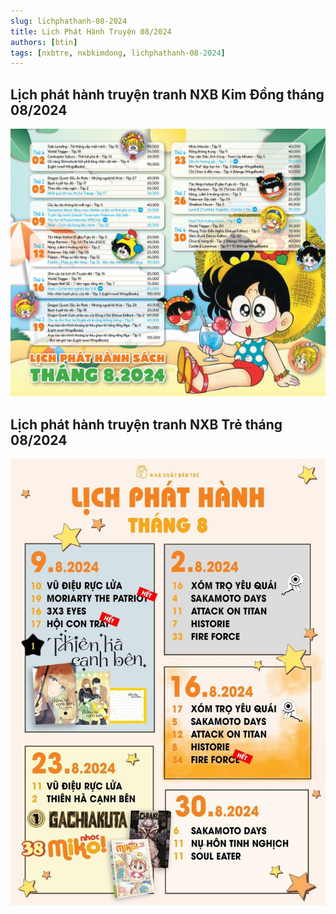```yaml
---
slug: lichphathanh-08-2024
title: Lịch Phát Hành Truyện 08/2024
authors: [btin]
tags: [nxbtre, nxbkimdong, lichphathanh-08-2024]
---
```


## Lịch phát hành truyện tranh NXB Kim Đồng tháng 08/2024

![nxbkimdong_08](nxbkimdong_08.jpg)

## Lịch phát hành truyện tranh NXB Trẻ tháng 08/2024

![nxbtre_08](nxbtre_08.jpg)
